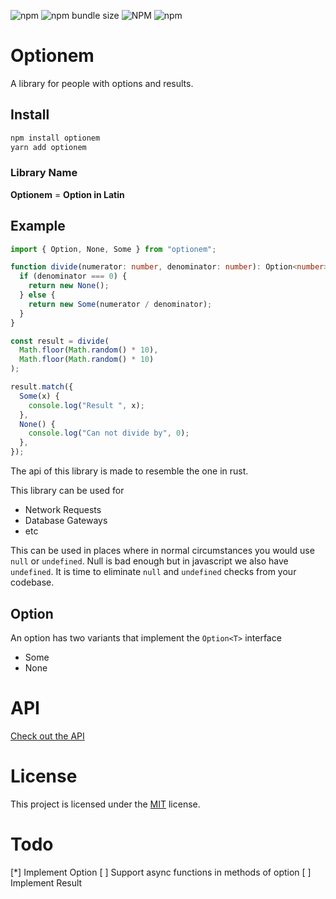 ![npm](https://img.shields.io/npm/v/optionem)
![npm bundle size](https://img.shields.io/bundlephobia/min/optionem)
![NPM](https://img.shields.io/npm/l/optionem)
![npm](https://img.shields.io/npm/dt/optionem)

# Optionem

A library for people with options and results.

## Install

```sh
npm install optionem
yarn add optionem
```

### Library Name

**Optionem** = **Option in Latin**

## Example

```typescript
import { Option, None, Some } from "optionem";

function divide(numerator: number, denominator: number): Option<number> {
  if (denominator === 0) {
    return new None();
  } else {
    return new Some(numerator / denominator);
  }
}

const result = divide(
  Math.floor(Math.random() * 10),
  Math.floor(Math.random() * 10)
);

result.match({
  Some(x) {
    console.log("Result ", x);
  },
  None() {
    console.log("Can not divide by", 0);
  },
});
```

The api of this library is made to resemble the one in rust.

This library can be used for

- Network Requests
- Database Gateways
- etc

This can be used in places where in normal circumstances you would use `null` or `undefined`. Null is bad enough but in javascript we also have `undefined`. It is time to eliminate `null` and `undefined` checks from your codebase.

## Option

An option has two variants that implement the `Option<T>` interface

- Some
- None

# API

[Check out the API](/API.md)

# License

This project is licensed under the [MIT](/LICENSE) license.

# Todo

[*] Implement Option
[ ] Support async functions in methods of option
[ ] Implement Result

